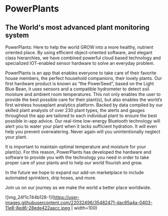 # PowerPlants
## The World's most advanced plant monitoring system

PowerPlants: Here to help the world GROW into a more healthy, nutrient oriented place. By using efficient object-oriented 
software, and elegant class hierarchies, we have combined powerful cloud based technology and specialized IOT-enabled sensor 
hardware to solve an everyday problem. 

PowerPlants is an app that enables everyone to take care of their favorite house members, the perfect household companions, 
their lovely plants. Our first hardware product is known as “the PowerSeed”, based on the Light Blue Bean, it uses sensors 
and a compatible hydrometer to detect soil moisture and ambient room temperatures. This not only enables the user to provide 
the best possible care for their plant(s), but also enables the world’s first wireless houseplant analytics platform. Backed 
by data compiled by our skilled plant analysts of over 230 plant types, the alerts and gauges throughout the app are tailored 
to each individual plant to ensure the best possible in-app advice. Our real-time low-energy Bluetooth technology will alert 
you to water your plant when it lacks sufficient hydration. It will even help you prevent overwatering. Never again will you 
unintentionally neglect your plant. 

It is important to maintain optimal temperature and moisture for your plant(s). For this reason, PowerPlants has developed 
the hardware and software to provide you with the technology you need in order to take proper care of your plants and to help 
our world flourish and grow.

In the future we hope to expand our add-on marketplace to include automated sprinklers, drip hoses, and more. 

Join us on our journey as we make the world a better place worldwide.


![img_24f1c744b128-1](https://user-images.githubusercontent.com/22032496/35482471-dac65a4a-0403-11e8-8ed6-28ede422aacc.jpeg | width=100)

